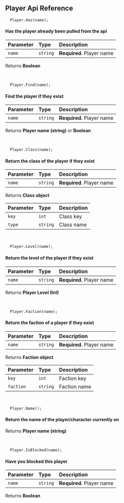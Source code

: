 ## Player Api Reference


```
  Player.Has(name);
```
#### Has the player already been pulled from the api


| Parameter | Type     | Description                |
| :-------- | :------- | :------------------------- |
| `name` | `string` | **Required**. Player name |

Returns **Boolean**



<br />


```
  Player.Find(name);
```
#### Find the player if they exist

| Parameter | Type     | Description                |
| :-------- | :------- | :------------------------- |
| `name` | `string` | **Required**. Player name |

 Returns **Player name (string)** or **Boolean**
 

 <br />


```
  Player.Class(name);
```
#### Return the class of the player if they exist

| Parameter | Type     | Description                |
| :-------- | :------- | :------------------------- |
| `name` | `string` | **Required**. Player name |

 Returns **Class object**
 
| Parameter | Type     | Description                |
| :-------- | :------- | :------------------------- |
| `key` | `int` | Class key |
| `type` | `string` | Class name |

<br />

```
  Player.Level(name);
```
#### Return the level of the player if they exist


| Parameter | Type     | Description                |
| :-------- | :------- | :------------------------- |
| `name` | `string` | **Required**. Player name |

Returns **Player Level (Int)**



<br />

```
  Player.Faction(name);
```
#### Return the faction of a player if they exist


| Parameter | Type     | Description                |
| :-------- | :------- | :------------------------- |
| `name` | `string` | **Required**. Player name |

Returns **Faction object**

| Parameter | Type     | Description                |
| :-------- | :------- | :------------------------- |
| `key` | `int` | Faction key |
| `faction` | `string` | Faction name |

<br />

```
  Player.Name();
```
#### Return the name of the player/character currently on

Returns **Player name (string)**

<br />


```
  Player.IsBlocked(name);
```
#### Have you blocked this player


| Parameter | Type     | Description                |
| :-------- | :------- | :------------------------- |
| `name` | `string` | **Required**. Player name |

Returns **Boolean**



<br />

